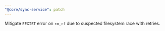 ```yaml
---
"@core/sync-service": patch
---
```


Mitigate `EEXIST` error on `rm_rf` due to suspected filesystem race with retries.
